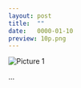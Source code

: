 ```yaml
---
layout: post
title:  ""
date:   0000-01-10
preview: 10p.png
---
```


![Picture 1]({{site.baseurl}}/images/10.png?auto=yes)

...